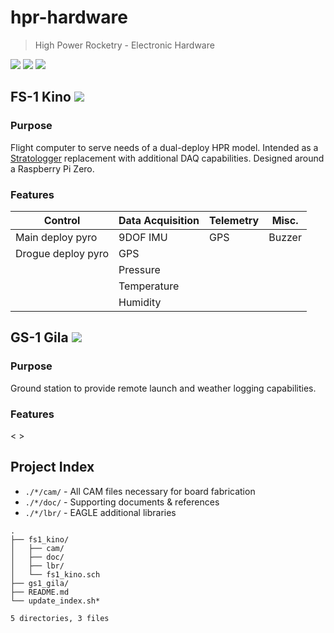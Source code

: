 # hpr-hardware

> High Power Rocketry - Electronic Hardware

![](https://img.shields.io/badge/EDA-EAGLE-lightgrey.svg)
![](https://img.shields.io/github/license/rdoddanavar/hpr-hardware.svg)
![](https://img.shields.io/github/repo-size/rdoddanavar/hpr-hardware.svg)

## FS-1 Kino ![](https://img.shields.io/static/v1.svg?label=status&message=initial%20dev&color=red&style=for-the-badge)

### Purpose

Flight computer to serve needs of a dual-deploy HPR model. Intended as a [Stratologger](http://www.perfectflite.com/SLCF.html) replacement with additional DAQ capabilities. Designed around a Raspberry Pi Zero.

### Features

| Control            | Data Acquisition | Telemetry | Misc.  |
|--------------------|------------------|-----------|--------|
| Main deploy pyro   | 9DOF IMU         | GPS       | Buzzer |
| Drogue deploy pyro | GPS              |           |        |
|                    | Pressure         |           |        |
|                    | Temperature      |           |        |
|                    | Humidity         |           |        |

## GS-1 Gila ![](https://img.shields.io/static/v1.svg?label=status&message=N/A&color=black&style=for-the-badge)

### Purpose

Ground station to provide remote launch and weather logging capabilities.

### Features

< >

## Project Index

 - `./*/cam/` - All CAM files necessary for board fabrication  
 - `./*/doc/` - Supporting documents & references 
 - `./*/lbr/` - EAGLE additional libraries 

```
.
├── fs1_kino/
│   ├── cam/
│   ├── doc/
│   ├── lbr/
│   └── fs1_kino.sch
├── gs1_gila/
├── README.md
└── update_index.sh*

5 directories, 3 files
```

